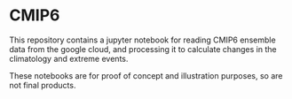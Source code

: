 # CMIP6

This repository contains a jupyter notebook for reading CMIP6 ensemble data from the google cloud,
and processing it to calculate changes in the climatology and extreme events.

These notebooks are for proof of concept and illustration purposes, so are not final products.

